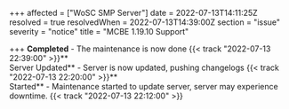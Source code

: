 +++
affected = ["WoSC SMP Server"]
date = 2022-07-13T14:11:25Z
resolved = true
resolvedWhen = 2022-07-13T14:39:00Z
section = "issue"
severity = "notice"
title = "MCBE 1.19.10 Support"

+++
**Completed** - The maintenance is now done {{< track "2022-07-13 22:39:00" >}}**  
Server Updated** - Server is now updated, pushing changelogs {{< track "2022-07-13 22:20:00" >}}**  
Started** - Maintenance started to update server, server may experience downtime. {{< track "2022-07-13 22:12:00" >}}
